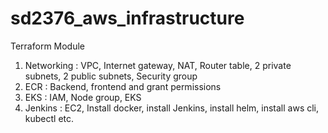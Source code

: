 # sd2376_aws_infrastructure

Terraform Module
  1.	Networking
        :	VPC, Internet gateway, NAT, Router table, 2 private subnets, 2 public subnets, Security group
  2.	ECR
        :	Backend, frontend and grant permissions
  3.	EKS
        :	IAM, Node group, EKS
  4.	Jenkins
        :	EC2, Install docker, install Jenkins, install helm, install aws cli, kubectl etc.

